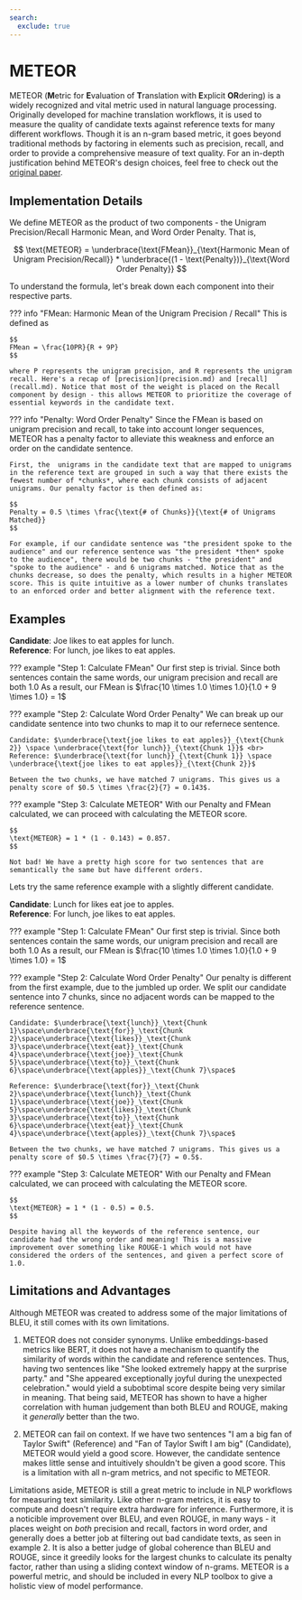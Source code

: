 ```yaml
---
search:
  exclude: true
---
```


# METEOR

METEOR (**M**etric for **E**valuation of **T**ranslation with **E**xplicit **OR**dering) is a widely recognized and vital metric used in natural language processing. Originally developed for machine translation workflows, it is used to measure the quality of candidate texts against reference texts for many different workflows. Though it is an n-gram based metric, it goes beyond traditional methods by factoring in elements such as precision, recall, and order to provide a comprehensive measure of text quality. For an in-depth justification behind METEOR's design choices, feel free to check out the [original paper](https://www.cs.cmu.edu/~alavie/METEOR/pdf/Banerjee-Lavie-2005-METEOR.pdf).

## Implementation Details

We define METEOR as the product of two components - the Unigram Precision/Recall Harmonic Mean, and Word Order Penalty. That is,

$$
\text{METEOR} = \underbrace{\text{FMean}}_{\text{Harmonic Mean of Unigram Precision/Recall}} * \underbrace{(1 - \text{Penalty})}_{\text{Word Order Penalty}}
$$

To understand the formula, let's break down each component into their respective parts.


??? info "FMean: Harmonic Mean of the Unigram Precision / Recall"
    This is defined as

    $$
    FMean = \frac{10PR}{R + 9P}
    $$

    where P represents the unigram precision, and R represents the unigram recall. Here's a recap of [precision](precision.md) and [recall](recall.md). Notice that most of the weight is placed on the Recall component by design - this allows METEOR to prioritize the coverage of essential keywords in the candidate text.

??? info "Penalty: Word Order Penalty"
    Since the FMean is based on unigram precision and recall, to take into account longer sequences, METEOR has a penalty factor to alleviate this weakness and enforce an order on the candidate sentence.

    First, the  unigrams in the candidate text that are mapped to unigrams in the reference text are grouped in such a way that there exists the fewest number of *chunks*, where each chunk consists of adjacent unigrams. Our penalty factor is then defined as:

    $$
    Penalty = 0.5 \times \frac{\text{# of Chunks}}{\text{# of Unigrams Matched}}
    $$

    For example, if our candidate sentence was "the president spoke to the audience" and our reference sentence was "the president *then* spoke to the audience", there would be two chunks - "the president" and "spoke to the audience" - and 6 unigrams matched. Notice that as the chunks decrease, so does the penalty, which results in a higher METEOR score. This is quite intuitive as a lower number of chunks translates to an enforced order and better alignment with the reference text.

## Examples

**Candidate**: Joe likes to eat apples for lunch. <br>
**Reference**: For lunch, joe likes to eat apples. <br>

??? example "Step 1: Calculate FMean"
    Our first step is trivial. Since both sentences contain the same words, our unigram precision and recall are both 1.0
    As a result, our FMean is $\frac{10 \times 1.0 \times 1.0}{1.0 + 9 \times 1.0} = 1$

??? example "Step 2: Calculate Word Order Penalty"
    We can break up our candidate sentence into two chunks to map it to our refernece sentence.

    Candidate: $\underbrace{\text{joe likes to eat apples}}_{\text{Chunk 2}} \space \underbrace{\text{for lunch}}_{\text{Chunk 1}}$ <br>
    Reference: $\underbrace{\text{for lunch}}_{\text{Chunk 1}} \space \underbrace{\text{joe likes to eat apples}}_{\text{Chunk 2}}$

    Between the two chunks, we have matched 7 unigrams. This gives us a penalty score of $0.5 \times \frac{2}{7} = 0.143$.

??? example "Step 3: Calculate METEOR"
    With our Penalty and FMean calculated, we can proceed with calculating the METEOR score.

    $$
    \text{METEOR} = 1 * (1 - 0.143) = 0.857.
    $$

    Not bad! We have a pretty high score for two sentences that are semantically the same but have different orders.

Lets try the same reference example with a slightly different candidate.

**Candidate**: Lunch for likes eat joe to apples. <br>
**Reference**: For lunch, joe likes to eat apples. <br>

??? example "Step 1: Calculate FMean"
    Our first step is trivial. Since both sentences contain the same words, our unigram precision and recall are both 1.0
    As a result, our FMean is $\frac{10 \times 1.0 \times 1.0}{1.0 + 9 \times 1.0} = 1$

??? example "Step 2: Calculate Word Order Penalty"
    Our penalty is different from the first example, due to the jumbled up order. We split our candidate sentence into 7 chunks, since no adjacent words can be mapped to the reference sentence.

    Candidate: $\underbrace{\text{lunch}}_\text{Chunk 1}\space\underbrace{\text{for}}_\text{Chunk 2}\space\underbrace{\text{likes}}_\text{Chunk 3}\space\underbrace{\text{eat}}_\text{Chunk 4}\space\underbrace{\text{joe}}_\text{Chunk 5}\space\underbrace{\text{to}}_\text{Chunk 6}\space\underbrace{\text{apples}}_\text{Chunk 7}\space$

    Reference: $\underbrace{\text{for}}_\text{Chunk 2}\space\underbrace{\text{lunch}}_\text{Chunk 1}\space\underbrace{\text{joe}}_\text{Chunk 5}\space\underbrace{\text{likes}}_\text{Chunk 3}\space\underbrace{\text{to}}_\text{Chunk 6}\space\underbrace{\text{eat}}_\text{Chunk 4}\space\underbrace{\text{apples}}_\text{Chunk 7}\space$

    Between the two chunks, we have matched 7 unigrams. This gives us a penalty score of $0.5 \times \frac{7}{7} = 0.5$.

??? example "Step 3: Calculate METEOR"
    With our Penalty and FMean calculated, we can proceed with calculating the METEOR score.

    $$
    \text{METEOR} = 1 * (1 - 0.5) = 0.5.
    $$

    Despite having all the keywords of the reference sentence, our candidate had the wrong order and meaning! This is a massive improvement over something like ROUGE-1 which would not have considered the orders of the sentences, and given a perfect score of 1.0.

## Limitations and Advantages
Although METEOR was created to address some of the major limitations of BLEU, it still comes with its own limitations.

1. METEOR does not consider synonyms. Unlike embeddings-based metrics like BERT, it does not have a mechanism to quantify the similarity of words within the candidate and reference sentences. Thus, having two sentences like "She looked extremely happy at the surprise party." and "She appeared exceptionally joyful during the unexpected celebration." would yield a subobtimal score despite being very similar in meaning. That being said, METEOR has shown to have a higher correlation with human judgement than both BLEU and ROUGE, making it *generally* better than the two.

2. METEOR can fail on context. If we have two sentences "I am a big fan of Taylor Swift" (Reference) and "Fan of Taylor Swift I am big" (Candidate), METEOR would yield a good score. However, the candidate sentence makes little sense and intuitively shouldn't be given a good score. This is a limitation with all n-gram metrics, and not specific to METEOR.

Limitations aside, METEOR is still a great metric to include in NLP workflows for measuring text similarity. Like other n-gram metrics, it is easy to compute and doesn't require extra hardware for inference. Furthermore, it is a noticible improvement over BLEU, and even ROUGE, in many ways - it places weight on *both* precision and recall, factors in word order, and generally does a better job at filtering out bad candidate texts, as seen in example 2. It is also a better judge of global coherence than BLEU and ROUGE, since it greedily looks for the largest chunks to calculate its penalty factor, rather than using a sliding context window of n-grams. METEOR is a powerful metric, and should be included in every NLP toolbox to give a holistic view of model performance.
